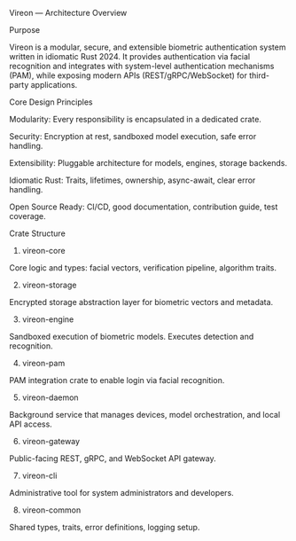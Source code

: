 Vireon — Architecture Overview

Purpose

Vireon is a modular, secure, and extensible biometric authentication system written in idiomatic Rust 2024. It provides authentication via facial recognition and integrates with system-level authentication mechanisms (PAM), while exposing modern APIs (REST/gRPC/WebSocket) for third-party applications.

Core Design Principles

Modularity: Every responsibility is encapsulated in a dedicated crate.

Security: Encryption at rest, sandboxed model execution, safe error handling.

Extensibility: Pluggable architecture for models, engines, storage backends.

Idiomatic Rust: Traits, lifetimes, ownership, async-await, clear error handling.

Open Source Ready: CI/CD, good documentation, contribution guide, test coverage.

Crate Structure

1. vireon-core

Core logic and types: facial vectors, verification pipeline, algorithm traits.

2. vireon-storage

Encrypted storage abstraction layer for biometric vectors and metadata.

3. vireon-engine

Sandboxed execution of biometric models. Executes detection and recognition.

4. vireon-pam

PAM integration crate to enable login via facial recognition.

5. vireon-daemon

Background service that manages devices, model orchestration, and local API access.

6. vireon-gateway

Public-facing REST, gRPC, and WebSocket API gateway.

7. vireon-cli

Administrative tool for system administrators and developers.

8. vireon-common

Shared types, traits, error definitions, logging setup.

